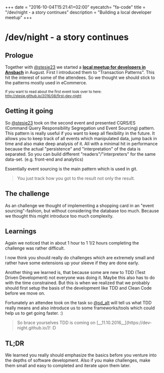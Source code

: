 +++
date = "2016-10-04T15:21:41+02:00"
eyecatch= "fa-code"
title = "/dev/night - a story continues"
description = "Building a local developer meetup"
+++

# /dev/night - a story continues

## Prologue
Together with [@stesie23](https://twitter.com/stesie23) we started a [__local meetup for developers in Ansbach__](https://dev-night.github.io/) in August. First I introduced them to "Transaction Patterns". This hit the interest of some of the attendees. So we thought we should stick to the patterns mostly used in eCommerce. 

<small>If you want to read about the first event look over to here: http://stesie.github.io/2016/08/first-dev-night</small>

## Getting it going
So [@stesie23](https://twitter.com/stesie23) took on the second event and presented CQRS/ES (Command Query Responsibility Segregation und Event Sourcing) pattern. This pattern is really useful if you want to keep all flexibility in the future. 
It allows you to keep track of all events which manipulated data, jump back in time and also make deep analysis of it. 
All with a minimal hit in performance because the actual "persistence" and  "interpretation" of the data is separated. So you can build different "readers"/"interpreters" for the same data-set. (e.g. front-end and analytics)

Essentially event sourcing is the main pattern which is used in git. 

<blockquote>
	You just track how you got to the result not only the result. 
</blockquote>

## The challenge
As an challenge we thought of implementing a shopping card in an "event sourcing"-fashion, but without considering the database too much. Because we thought this might introduce too much complexity. 


## Learnings
Again we noticed that in about 1 hour to 1 1/2 hours completing the challenge was rather difficult. 

I now think you should really do challenges which are extremely small and rather have some extensions up your sleeve if they are done early.

Another thing we learned is, that because some are new to TDD (Test Driven Development) not everyone was doing it. Maybe this also has to do with the time constrained. But this is when we realized that we probably should first setup the basis of the development like TDD and Clean Code before we move on.

Fortunately an attendee took on the task so [@sd_alt](https://twitter.com/sd_alt) will tell us what TDD really means and also introduce us to some frameworks/tools which could help us to get going faster. :)

<blockquote>
  So brace yourselves TDD is coming on [__11.10.2016__](https://dev-night.github.io/)! :D
</blockquote>

## TL;DR
We learned you really should emphasize the basics before you venture into the depths of software development. Also if you make challenges, make them small and easy to completed and iterate upon them later.
